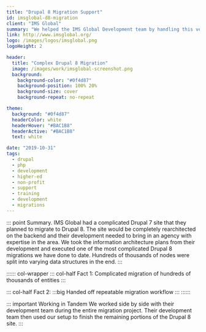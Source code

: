 ```yaml
---
title: "Drupal 8 Migration Support"
id: imsglobal-d8-migration
client: "IMS Global"
summary: "We helped the IMS Global Development team by handling this very complicated Drupal 8 Migration."
link: http://www.imsglobal.org/
logo: /images/logos/imsglobal.png
logoHeight: 2

header:
  title: "Complex Drupal 8 Migration"
  image: /images/work/imsglobal-screenshot.png
  background:
    background-color: "#0f4d87"
    background-position: 100% 20%
    background-size: cover
    background-repeat: no-repeat

theme:
  background: "#0f4d87"
  headerColor: white
  headerHover: "#BAC1B8"
  headerActive: "#BAC1B8"
  text: white

date: "2019-10-31"
tags:
  - drupal
  - php
  - development
  - higher-ed
  - non-profit
  - support
  - training
  - development
  - migrations
---
```

::: point Summary.
IMS Global had a complicated Drupal 7 site that they planned to migrate to Drupal 8.  The site would be completely rearchitected on the backend and their development needed to bring in an agency with expertise in the area.  We took the information architecture plans from their development and executed one of the most complicated Drupal 8 migrations we have done to date.  Hundreds of thousands of nodes were split into varying data structures in the end. 
:::

:::::: col-wrapper
::: col-half Fact 1:
Complicated migration of hundreds of thousands of entities
:::

::: col-half Fact 2:
:::big
Handed off repeatable migration workflow
:::
::::::

::: important Working in Tandem
We worked side by side with their development team during the entire migration project.  Their development team then used our setup to finish the remaining portions of the Drupal 8 site.
:::
